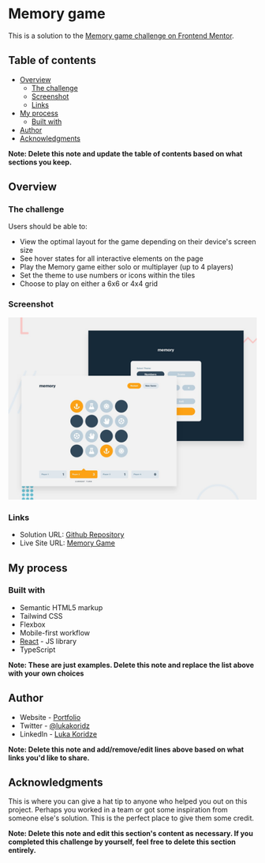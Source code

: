 # Memory game

This is a solution to the [Memory game challenge on Frontend Mentor](https://www.frontendmentor.io/challenges/memory-game-vse4WFPvM).

## Table of contents

- [Overview](#overview)
  - [The challenge](#the-challenge)
  - [Screenshot](#screenshot)
  - [Links](#links)
- [My process](#my-process)
  - [Built with](#built-with)
- [Author](#author)
- [Acknowledgments](#acknowledgments)

**Note: Delete this note and update the table of contents based on what sections you keep.**

## Overview

### The challenge

Users should be able to:

- View the optimal layout for the game depending on their device's screen size
- See hover states for all interactive elements on the page
- Play the Memory game either solo or multiplayer (up to 4 players)
- Set the theme to use numbers or icons within the tiles
- Choose to play on either a 6x6 or 4x4 grid

### Screenshot

![](./preview.jpg)

### Links

- Solution URL: [Github Repository](https://github.com/LukaKoridze13/memory-game)
- Live Site URL: [Memory Game](https://LukaKoridze13.github.io/memory-game)

## My process

### Built with

- Semantic HTML5 markup
- Tailwind CSS
- Flexbox
- Mobile-first workflow
- [React](https://reactjs.org/) - JS library
- TypeScript

**Note: These are just examples. Delete this note and replace the list above with your own choices**

## Author

- Website - [Portfolio](https://lukakoridze13.github.io/portfolio/)
- Twitter - [@lukakoridz](https://twitter.com/LukaKoridz)
- LinkedIn - [Luka Koridze](https://www.linkedin.com/in/lukakoridze/)

**Note: Delete this note and add/remove/edit lines above based on what links you'd like to share.**

## Acknowledgments

This is where you can give a hat tip to anyone who helped you out on this project. Perhaps you worked in a team or got some inspiration from someone else's solution. This is the perfect place to give them some credit.

**Note: Delete this note and edit this section's content as necessary. If you completed this challenge by yourself, feel free to delete this section entirely.**

